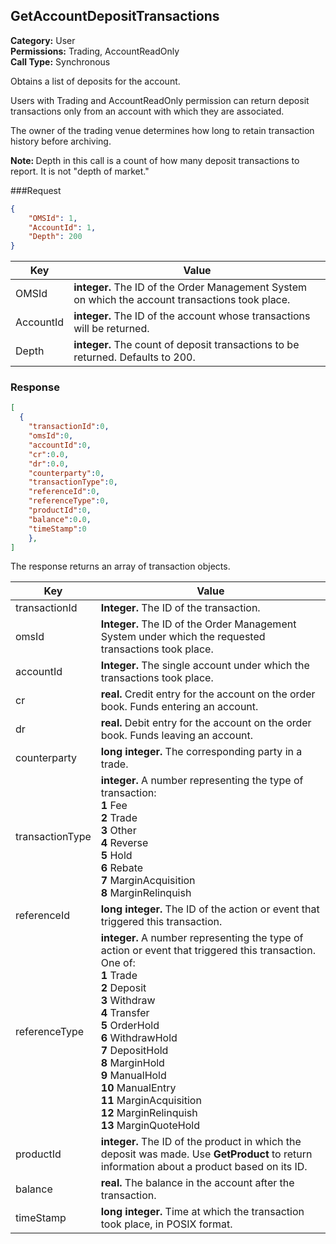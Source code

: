 ## GetAccountDepositTransactions

**Category:** User<br />**Permissions:** Trading, AccountReadOnly<br />**Call Type:** Synchronous

Obtains a list of deposits for the account.

Users with Trading and AccountReadOnly permission can return deposit transactions only from an account with which they are associated.

The owner of the trading venue determines how long to retain transaction history before archiving.

<aside class="notice"><strong>Note: </strong>Depth in this call is a count of how many deposit transactions to report. It is not "depth of market."</aside> 

###Request

```json
{
    "OMSId": 1,
    "AccountId": 1,
    "Depth": 200
}
```

| Key       | Value                                                        |
| --------- | ------------------------------------------------------------ |
| OMSId     | **integer.** The ID of the Order Management System on which the account transactions took place. |
| AccountId | **integer.** The ID of the account whose transactions will be returned. |
| Depth     | **integer.** The count of deposit transactions to be returned. Defaults to 200. |

### Response

```json
[
  {
    "transactionId":0,
    "omsId":0,
    "accountId":0,
    "cr":0.0,
    "dr":0.0,
    "counterparty":0,
    "transactionType":0,
    "referenceId":0,
    "referenceType":0,
    "productId":0,
    "balance":0.0,
    "timeStamp":0
    },
]
```

The response returns an array of transaction objects.

| Key             | Value                                                        |
| --------------- | ------------------------------------------------------------ |
| transactionId   | **Integer.** The ID of the transaction.                      |
| omsId           | **Integer.** The ID of the Order Management System under which the requested transactions took place. |
| accountId       | **Integer.** The single account under which the transactions took place. |
| cr              | **real.** Credit entry for the account on the order book. Funds entering an account. |
| dr              | **real.** Debit entry for the account on the order book. Funds leaving an account. |
| counterparty    | **long integer.** The corresponding party in a trade.        |
| transactionType | **integer.** A number representing the type of transaction:<br />**1** Fee<br />**2** Trade<br />**3** Other<br />**4** Reverse<br />**5** Hold<br />**6** Rebate<br />**7** MarginAcquisition<br />**8** MarginRelinquish |
| referenceId     | **long integer.** The ID of the action or event that triggered this transaction. |
| referenceType   | **integer.** A number representing the type of action or event that triggered this transaction. One of:<br />**1** Trade<br />**2** Deposit<br />**3** Withdraw<br />**4** Transfer<br />**5** OrderHold<br />**6** WithdrawHold<br />**7** DepositHold<br />**8** MarginHold<br />**9** ManualHold<br />**10** ManualEntry<br />**11** MarginAcquisition<br />**12** MarginRelinquish<br />**13** MarginQuoteHold |
| productId       | **integer.** The ID of the product in which the deposit was made. Use **GetProduct** to return information about a product based on its ID. |
| balance         | **real.** The balance in the account after the transaction.  |
| timeStamp       | **long integer.** Time at which the transaction took place, in POSIX format. |
